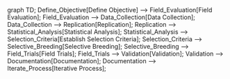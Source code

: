 graph TD;
    Define_Objective[Define Objective] --> Field_Evaluation[Field Evaluation];
    Field_Evaluation --> Data_Collection[Data Collection];
    Data_Collection --> Replication[Replication];
    Replication --> Statistical_Analysis[Statistical Analysis];
    Statistical_Analysis --> Selection_Criteria[Establish Selection Criteria];
    Selection_Criteria --> Selective_Breeding[Selective Breeding];
    Selective_Breeding --> Field_Trials[Field Trials];
    Field_Trials --> Validation[Validation];
    Validation --> Documentation[Documentation];
    Documentation --> Iterate_Process[Iterative Process];
